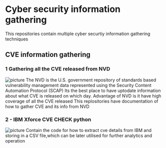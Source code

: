 # Cyber security information gathering
This repositories contain multiple cyber securtiy information gathering techniques
## CVE information gathering
### 1 Gathering all the CVE released from NVD
![picture](https://nvd.nist.gov/NVD/media/images/NVD-white-55.png)
The NVD is the U.S. government repository of standards based vulnerability management data represented using the Security Content Automation Protocol (SCAP)
Its the best place to have uptodate information about what CVE is released on which day.
Advantage of NVD is it have high coverage of all the CVE released
This replositories have documentation of how to gather CVE and its info from NVD
### 2 - IBM Xforce CVE CHECK python
![picture](https://www.cisco.com/c/dam/m/en_us/products/security/technical-alliance-partners/core/img/partners/ibm-security.png)
Contain the code for how to extract cve details from IBM and storing in a CSV file,which can be later utilised for further analytics and operation
